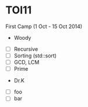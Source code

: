 TOI11
=====
First Camp (1 Oct - 15 Oct 2014)

- Woody

* [ ] Recursive
* [ ] Sorting (std::sort)
* [ ] GCD, LCM
* [ ] Prime

- Dr.K
* [ ] foo
* [ ] bar
